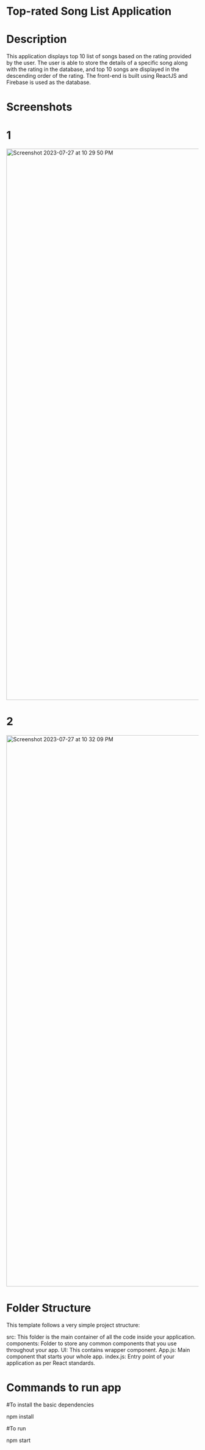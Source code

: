 # Top-rated Song List Application

# Description
This application displays top 10 list of songs based on the rating provided by the user. The user is able to store the details of a specific song along with the rating in the database, and top 10 songs are displayed in the descending order of the rating. The front-end is built using ReactJS and Firebase is used as the database.

# Screenshots
# 1

<img width="1440" alt="Screenshot 2023-07-27 at 10 29 50 PM" src="https://github.com/meghanaadiga7/Top-Rated-Song/assets/106051990/904c66f2-2671-4c0d-bfd0-00f4519794ad">

# 2

<img width="1440" alt="Screenshot 2023-07-27 at 10 32 09 PM" src="https://github.com/meghanaadiga7/Top-Rated-Song/assets/106051990/6f80f695-2bd5-413b-bee8-128bbe390765">

# Folder Structure
This template follows a very simple project structure:

src: This folder is the main container of all the code inside your application. components: Folder to store any common components that you use throughout your app. UI: This contains wrapper component. App.js: Main component that starts your whole app. index.js: Entry point of your application as per React standards.

# Commands to run app
#To install the basic dependencies

npm install

#To run

npm start

